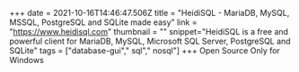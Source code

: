 +++
date = 2021-10-16T14:46:47.506Z
title = "HeidiSQL - MariaDB, MySQL, MSSQL, PostgreSQL and SQLite made easy"
link = "https://www.heidisql.com"
thumbnail = ""
snippet="HeidiSQL is a free and powerful client for MariaDB, MySQL, Microsoft SQL Server, PostgreSQL and SQLite"
tags = ["database-gui"," sql"," nosql"]
+++
Open Source
Only for Windows
